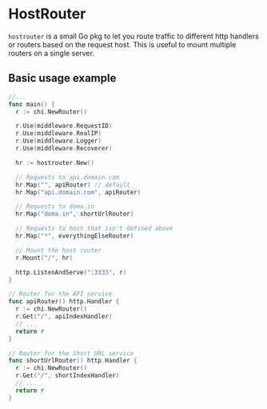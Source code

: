 # HostRouter

`hostrouter` is a small Go pkg to let you route traffic to different http handlers or routers
based on the request host. This is useful to mount multiple routers on a single server.

## Basic usage example

```go
//...
func main() {
  r := chi.NewRouter()

  r.Use(middleware.RequestID)
  r.Use(middleware.RealIP)
  r.Use(middleware.Logger)
  r.Use(middleware.Recoverer)

  hr := hostrouter.New()

  // Requests to api.domain.com
  hr.Map("", apiRouter) // default
  hr.Map("api.domain.com", apiRouter)

  // Requests to doma.in
  hr.Map("doma.in", shortUrlRouter)

  // Requests to host that isn't defined above
  hr.Map("*", everythingElseRouter)

  // Mount the host router
  r.Mount("/", hr)

  http.ListenAndServe(":3333", r)
}

// Router for the API service
func apiRouter() http.Handler {
  r := chi.NewRouter()
  r.Get("/", apiIndexHandler)
  // ...
  return r
}

// Router for the Short URL service
func shortUrlRouter() http.Handler {
  r := chi.NewRouter()
  r.Get("/", shortIndexHandler)
  // ...
  return r
}
```
